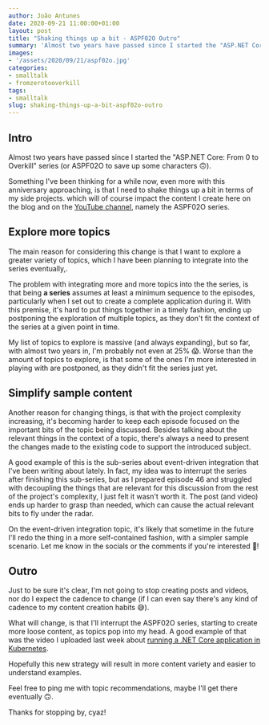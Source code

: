```yaml
---
author: João Antunes
date: 2020-09-21 11:00:00+01:00
layout: post
title: "Shaking things up a bit - ASPF02O Outro"
summary: 'Almost two years have passed since I started the "ASP.NET Core: From 0 to Overkill" series. It''s time to shake things up a bit 🙂.'
images:
- '/assets/2020/09/21/aspf02o.jpg'
categories:
- smalltalk
- fromzerotooverkill
tags:
- smalltalk
slug: shaking-things-up-a-bit-aspf02o-outro
---
```


## Intro

Almost two years have passed since I started the "ASP.NET Core: From 0 to Overkill" series (or ASPF02O to save up some characters 🙃).

Something I've been thinking for a while now, even more with this anniversary approaching, is that I need to shake things up a bit in terms of my side projects. which will of course impact the content I create here on the blog and on the [YouTube channel](https://youtube.com/CodingMilitia), namely the ASPF02O series.

## Explore more topics

The main reason for considering this change is that I want to explore a greater variety of topics, which I have been planning to integrate into the series eventually,.

The problem with integrating more and more topics into the the series, is that being **a series** assumes at least a minimum sequence to the episodes, particularly when I set out to create a complete application during it. With this premise, it's hard to put things together in a timely fashion, ending up postponing the exploration of multiple topics, as they don't fit the context of the series at a given point in time.

My list of topics to explore is massive (and always expanding), but so far, with almost two years in, I'm probably not even at 25% 😱. Worse than the amount of topics to explore, is that some of the ones I'm more interested in playing with are postponed, as they didn't fit the series just yet.

## Simplify sample content

Another reason for changing things, is that with the project complexity increasing, it's becoming harder to keep each episode focused on the important bits of the topic being discussed. Besides talking about the relevant things in the context of a topic, there's always a need to present the changes made to the existing code to support the introduced subject.

A good example of this is the sub-series about event-driven integration that I've been writing about lately. In fact, my idea was to interrupt the series after finishing this sub-series, but as I prepared episode 46 and struggled with decoupling the things that are relevant for this discussion from the rest of the project's complexity, I just felt it wasn't worth it. The post (and video) ends up harder to grasp than needed, which can cause the actual relevant bits to fly under the radar.

On the event-driven integration topic, it's likely that sometime in the future I'll redo the thing in a more self-contained fashion, with a simpler sample scenario. Let me know in the socials or the comments if you're interested 🙂!

## Outro

Just to be sure it's clear, I'm not going to stop creating posts and videos, nor do I expect the cadence to change (if I can even say there's any kind of cadence to my content creation habits 😅).

What will change, is that I'll interrupt the ASPF02O series, starting to create more loose content, as topics pop into my head. A good example of that was the video I uploaded last week about [running a .NET Core application in Kubernetes](https://youtu.be/moMK6iPAIRA).

Hopefully this new strategy will result in more content variety and easier to understand examples.

Feel free to ping me with topic recommendations, maybe I'll get there eventually 🙃.

Thanks for stopping by, cyaz!